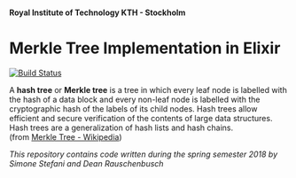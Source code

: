 #### Royal Institute of Technology KTH - Stockholm
# Merkle Tree Implementation in Elixir
[![Build Status](https://travis-ci.org/SimoneStefani/merkle-tree-elixir.svg?branch=master)](https://travis-ci.org/SimoneStefani/merkle-tree-elixir)

A **hash tree** or **Merkle tree** is a tree in which every leaf node is labelled with the hash of a data block and every non-leaf node is labelled with the cryptographic hash of the labels of its child nodes. Hash trees allow efficient and secure verification of the contents of large data structures. Hash trees are a generalization of hash lists and hash chains. 
<br>(from [Merkle Tree - Wikipedia](https://en.wikipedia.org/wiki/Merkle_tree))

_This repository contains code written during the spring semester 2018 by Simone Stefani and Dean Rauschenbusch_

